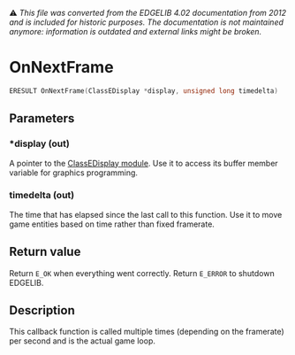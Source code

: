 :warning: _This file was converted from the EDGELIB 4.02 documentation from 2012 and is included for historic purposes. The documentation is not maintained anymore: information is outdated and external links might be broken._

# OnNextFrame


```c++
ERESULT OnNextFrame(ClassEDisplay *display, unsigned long timedelta)
```

## Parameters
### *display (out)
A pointer to the [ClassEDisplay module](classedisplay.md). Use it to access its buffer member variable for graphics programming.

### timedelta (out)
The time that has elapsed since the last call to this function. Use it to move game entities based on time rather than fixed framerate.

## Return value
Return `E_OK` when everything went correctly. Return `E_ERROR` to shutdown EDGELIB.

## Description
This callback function is called multiple times (depending on the framerate) per second and is the actual game loop.

